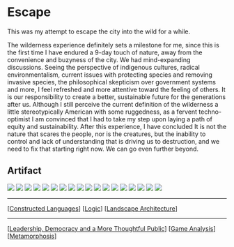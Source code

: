 # Escape

This was my attempt to escape the city into the wild for a while.

The wilderness experience definitely sets a milestone for me, since this is the first time I have endured a 9-day touch of nature, away from the convenience and buzyness of the city. We had mind-expanding discussions. Seeing the perspective of indigenous cultures, radical environmentalism, current issues with protecting species and removing invasive species, the philosophical skepticism over government systems and more, I feel refreshed and more attentive toward the feeling of others. It is our responsibility to create a better, sustainable future for the generations after us. Although I still perceive the current definition of the wilderness a little stereotypically American with some ruggedness, as a fervent techno-optimist I am convinced that I had to take my step upon laying a path of equity and sustainability. After this experience, I have concluded It is not the nature that scares the people, nor is the creatures, but the inability to control and lack of understanding that is driving us to destruction, and we need to fix that starting right now. We can go even further beyond.

## Artifact

![](images/DSC_0044.JPG)
![](images/DSC_0049.JPG)
![](images/DSC_0050.JPG)
![](images/DSC_0060.JPG)
![](images/DSC_0061.JPG)
![](images/DSC_0077.JPG)
![](images/DSC_0106.JPG)
![](images/DSC_0108.JPG)
![](images/DSC_0115.JPG)
![](images/DSC_0125.JPG)
![](images/DSC_0129.JPG)
![](images/DSC_0133.JPG)
![](images/DSC_0299.JPG)
![](images/DSC_0300.JPG)
![](images/DSC_0361.JPG)
![](images/DSC_0362.JPG)
![](images/DSC_0414.JPG)
![](images/DSC_0415.JPG)

---

[[Constructed Languages]]
[[Logic]]
[[Landscape Architecture]]

---

[[Leadership, Democracy and a More Thoughtful Public]]
[[Game Analysis]]
[[Metamorphosis]]

[//begin]: # "Autogenerated link references for markdown compatibility"
[Constructed Languages]: <Constructed Languages.md> "Constructed Languages"
[Logic]: Logic.md "Logic"
[Landscape Architecture]: <Landscape Architecture.md> "Landscape Architecture"
[Leadership, Democracy and a More Thoughtful Public]: <Leadership, Democracy and a More Thoughtful Public.md> "Talk Persuasively"
[Game Analysis]: <Game Analysis.md> "Narratives Beyond Reading"
[Metamorphosis]: Metamorphosis.md "Metamorphosis"
[//end]: # "Autogenerated link references"
